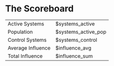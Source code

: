 
# The Scoreboard


| | |
| :---------- | :---------- |
| Active Systems  | $systems_active       |
| Population  | $systems_active_pop       |
| Control Systems  | $systems_control     |
| Average Influence | $influence_avg |
| Total Influence | $influence_sum |



